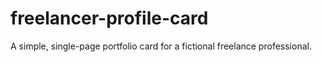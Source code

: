 # freelancer-profile-card
A simple, single-page portfolio card for a fictional freelance professional.
